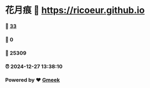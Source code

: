 # 花月痕 :link: https://ricoeur.github.io 
### :page_facing_up: [33](https://ricoeur.github.io/tag.html) 
### :speech_balloon: 0 
### :hibiscus: 25309 
### :alarm_clock: 2024-12-27 13:38:10 
### Powered by :heart: [Gmeek](https://github.com/Meekdai/Gmeek)
